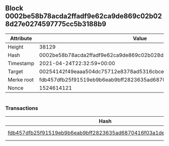 ## Block 0002be58b78acda2ffadf9e62ca9de869c02b028d27e0274597775cc5b3188b9

Attribute | Value
--- | ---
Height | 38129
Hash | 0002be58b78acda2ffadf9e62ca9de869c02b028d27e0274597775cc5b3188b9
Timestamp | 2021-04-24T22:32:59+00:00
Target | 00254142f49eaaa504dc75712e8378ad5316cbcead634704b3734b6271167cc4
Merke root | fdb457dfb25f91519eb9b6eab9bff2823635ad6870416f03a1de530d62d6d4ab
Nonce | 1524614121

```

```

### Transactions

Hash | Amount
--- | ---
[fdb457dfb25f91519eb9b6eab9bff2823635ad6870416f03a1de530d62d6d4ab](fdb457dfb25f91519eb9b6eab9bff2823635ad6870416f03a1de530d62d6d4ab.md) | 10.00000000 SKEPTI 
